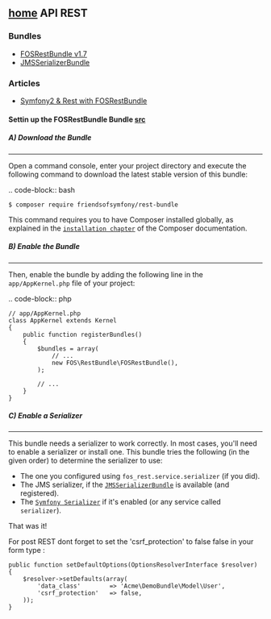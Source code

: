 [home](../README.md)
API REST
-----------------

### Bundles
- [FOSRestBundle v1.7](https://github.com/FriendsOfSymfony/FOSRestBundle/tree/1.7)
- [JMSSerializerBundle](https://github.com/schmittjoh/JMSSerializerBundle/tree/1.1.0)

### Articles
- [Symfony2 & Rest with FOSRestBundle](http://npmasters.com/2012/11/25/Symfony2-Rest-FOSRestBundle.html)

#### Settin up the FOSRestBundle Bundle [src](http://symfony.com/doc/master/bundles/FOSRestBundle/1-setting_up_the_bundle.html)


##### A) Download the Bundle
----------------------------

Open a command console, enter your project directory and execute the
following command to download the latest stable version of this bundle:

.. code-block:: bash

    $ composer require friendsofsymfony/rest-bundle

This command requires you to have Composer installed globally, as explained
in the [`installation chapter`](https://getcomposer.org/doc/00-intro.md) of the Composer documentation.

##### B) Enable the Bundle
--------------------

Then, enable the bundle by adding the following line in the ``app/AppKernel.php``
file of your project:

.. code-block:: php

    // app/AppKernel.php
    class AppKernel extends Kernel
    {
        public function registerBundles()
        {
            $bundles = array(
                // ...
                new FOS\RestBundle\FOSRestBundle(),
            );

            // ...
        }
    }

##### C) Enable a Serializer
----------------------

This bundle needs a serializer to work correctly. In most cases,
you'll need to enable a serializer or install one. This bundle tries
the following (in the given order) to determine the serializer to use:

- The one you configured using ``fos_rest.service.serializer`` (if you did).
- The JMS serializer, if the [`JMSSerializerBundle`](https://github.com/schmittjoh/JMSSerializerBundle) is available (and registered).
- The [`Symfony Serializer`](http://symfony.com/doc/current/cookbook/serializer.html) if it's enabled (or any service called ``serializer``).

That was it!


For post REST dont forget to set the 'csrf_protection' to false false in your form type :
```
public function setDefaultOptions(OptionsResolverInterface $resolver)
{
    $resolver->setDefaults(array(
        'data_class'        => 'Acme\DemoBundle\Model\User',
        'csrf_protection'   => false,
    ));
}
```    
